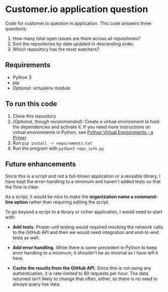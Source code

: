 # Customer.io application question

Code for customer.io question in application. This code answers three questions:

1. How many total open issues are there across all repositories?
2. Sort the repositories by date updated in descending order.
3. Which repository has the most watchers?

## Requirements

- Python 3
- pip
- _Optional:_ virtualenv module

## To run this code

1. Clone this repository
2. _(Optional, though recommended):_ Create a virtual environment to hold
   the dependencies and activate it. If you need more instructions on
   virtual environments in Python, see
   [Python Virtual Environments - a Primer](https://realpython.com/blog/python/python-virtual-environments-a-primer/)
3. Run `pip install -r requirements.txt`
4. Run the program with `python3 repo_info.py`

## Future enhancements

Since this is a script and not a full-blown application or a reusable
library, I have kept the error-handling to a minimum and haven't added
tests so that the flow is clear.

As a script, it would be nice to make the **organization name a
command-line option** rather than requiring editing the script.

To go beyond a script to a library or richer application, I would need
to start with:

- **Add tests.** Proper unit testing would required mocking the
  network calls to the GitHub API and then we would need integration
  and end-to-end tests as well.

- **Add error handling.** While there is some precedent in Python to
  keep error handling to a minimum, it shouldn't be as minimal as I
  have left it here.

- **Cache the results from the GitHub API.** Since this is not using
  any authentication, it is rate-limited to 60 requests per hour. The
  data returned isn't likely to change that often, either, so there is
  no need to always query live data.

